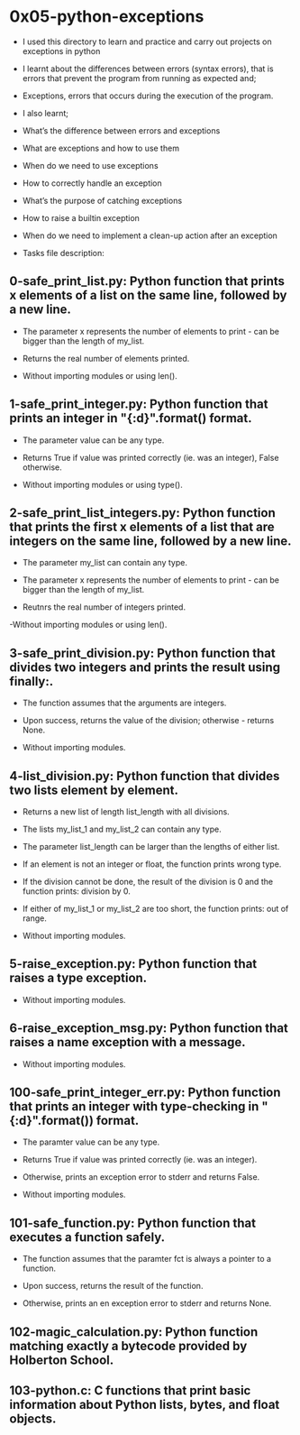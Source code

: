 # 0x05-python-exceptions
- I used this directory to learn and practice and carry out projects on exceptions in python
- I learnt about the differences between errors (syntax errors), that is errors that prevent the program from running as expected and;
- Exceptions, errors that occurs during the execution of the program.
- I also learnt;

- What’s the difference between errors and exceptions
- What are exceptions and how to use them
- When do we need to use exceptions
- How to correctly handle an exception
- What’s the purpose of catching exceptions
- How to raise a builtin exception
- When do we need to implement a clean-up action after an exception
- Tasks file description:

## 0-safe_print_list.py: Python function that prints x elements of a list on the same line, followed by a new line.

- The parameter x represents the number of elements to print - can be bigger than the length of my_list.

- Returns the real number of elements printed.

- Without importing modules or using len().

## 1-safe_print_integer.py: Python function that prints an integer in "{:d}".format() format.

- The parameter value can be any type.

- Returns True if value was printed correctly (ie. was an integer), False otherwise.

- Without importing modules or using type().

## 2-safe_print_list_integers.py: Python function that prints the first x elements of a list that are integers on the same line, followed by a new line.

- The parameter my_list can contain any type.

- The parameter x represents the number of elements to print - can be bigger than the length of my_list.

- Reutnrs the real number of integers printed.

-Without importing modules or using len().

## 3-safe_print_division.py: Python function that divides two integers and prints the result using finally:.

- The function assumes that the arguments are integers.

- Upon success, returns the value of the division; otherwise - returns None.

- Without importing modules.

## 4-list_division.py: Python function that divides two lists element by element.

- Returns a new list of length list_length with all divisions.

- The lists my_list_1 and my_list_2 can contain any type.

- The parameter list_length can be larger than the lengths of either list.

- If an element is not an integer or float, the function prints wrong type.

- If the division cannot be done, the result of the division is 0 and the function prints: division by 0.

- If either of my_list_1 or my_list_2 are too short, the function prints: out of range.

- Without importing modules.

## 5-raise_exception.py: Python function that raises a type exception.

- Without importing modules.

## 6-raise_exception_msg.py: Python function that raises a name exception with a message.

- Without importing modules.

## 100-safe_print_integer_err.py: Python function that prints an integer with type-checking in "{:d}".format()) format.

- The paramter value can be any type.

- Returns True if value was printed correctly (ie. was an integer).

- Otherwise, prints an exception error to stderr and returns False.

- Without importing modules.

## 101-safe_function.py: Python function that executes a function safely.

- The function assumes that the paramter fct is always a pointer to a function.

- Upon success, returns the result of the function.

- Otherwise, prints an en exception error to stderr and returns None.

## 102-magic_calculation.py: Python function matching exactly a bytecode provided by Holberton School.

## 103-python.c: C functions that print basic information about Python lists, bytes, and float objects.
